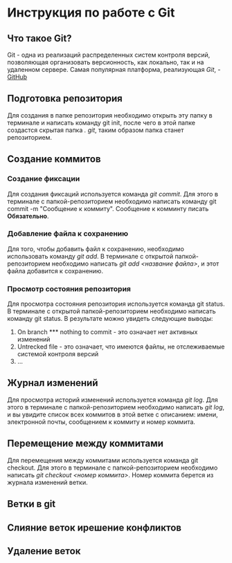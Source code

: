 # Инструкция по работе с Git

## Что такое Git?

Git - одна из реализаций распределенных систем контроля версий, позволяющая организовать версионность, как локально, так и на удаленном сервере. Самая популярная платформа, реализующая *Git*, - [GitHub](https://github.com)

## Подготовка репозитория

Для создания в папке репозитория необходимо открыть эту папку в терминале и написать команду git init, после чего в этой папке создастся скрытая папка *. git*, таким образом папка станет репозиторием. 

## Создание коммитов

### Создание фиксации

Для создания фиксаций используется команда *git commit*. Для этого в терминале с папкой-репозиторием необходимо написать команду git commit -m "Сообщение к коммиту". Сообщение к комминту писать **Обязательно**.

### Добавление файла к сохранению

Для того, чтобы добавить файл к сохранению, необходимо использовать команду *git add*. В терминале с открытой папкой-репозиторием необходимо написать *git add <название файла>*, и этот файла добавится к сохранению.

### Просмотр состояния репозитория

Для просмотра состояния репозитория используется команда git status. В терминале с открытой папкой-репозиторием необходимо написать команду git status. В  результате можно увидеть следующие выводы:
1. On branch *** nothing to commit - это означает нет активных изменений
2. Untrecked file - это означает, что имеются файлы, не отслеживаемые системой контроля версий
3. ...

## Журнал изменений

Для просмотра историй изменений используется команда *git log*. Для этого в терминале с папкой-репозиторием необходимо написать *git log*, и вы увидите список всех коммитов в этой ветке с описанием: имени, электронной почты, сообщением к коммиту и номер коммита.

## Перемещение между коммитами

Для перемещения между коммитами используется команда git checkout. Для этого в терминале с папкой-репозиторием необходимо написать *git checkout <номер коммита>*. Номер коммита берется из журнала изменений ветки.

## Ветки в git

## Слияние веток ирешение конфликтов

## Удаление веток